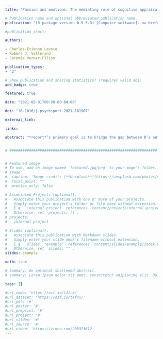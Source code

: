 ```yaml
---
title: "Passion and emotions: The mediating role of cognitive appraisals."

# Publication name and optional abbreviated publication name.
publication: "(R package version 0.5.5.3) [Computer software]. <a href='https://easystats.github.io/report' target='_blank' rel='noopener noreferrer'>easystats.github.io/report</a>"

#publication_short: 

authors:

- Charles-Étienne Lavoie
- Robert J. Vallerand
- Jérémie Verner-Filion

publication_types:
- "2"

# Show publication and sharing statistics? (requires valid doi)
add_badge: true

featured: true

date: "2021-02-01T00:00:00-04:00"

doi: "10.1016/j.psychsport.2021.101907"

external_link: 

links: 

abstract: "*report*’s primary goal is to bridge the gap between R’s output and the formatted results contained in your manuscript. It automatically produces reports of models and data frames according to best practices guidelines (e.g., APA’s style), ensuring standardization and quality in results reporting."


# ####################################################################


# Featured image
# To use, add an image named `featured.jpg/png` to your page's folder. 
# image:
#  caption: 'Image credit: [**Unsplash**](https://unsplash.com/photos/s9CC2SKySJM)'
#  focal_point: ""
#  preview_only: false

# Associated Projects (optional).
#   Associate this publication with one or more of your projects.
#   Simply enter your project's folder or file name without extension.
#   E.g. `internal-project` references `content/project/internal-project/index.md`.
#   Otherwise, set `projects: []`.
# projects:
# - internal-project

# Slides (optional).
#   Associate this publication with Markdown slides.
#   Simply enter your slide deck's filename without extension.
#   E.g. `slides: "example"` references `content/slides/example/index.md`.
#   Otherwise, set `slides: ""`.
slides: example

math: true

# Summary. An optional shortened abstract.
# summary: Lorem ipsum dolor sit amet, consectetur adipiscing elit. Duis posuere tellus ac convallis placerat. Proin tincidunt magna sed ex sollicitudin condimentum.

tags: []

#url_code: 'https://osf.io/t4frx/'
#url_dataset: 'https://osf.io/t4frx/'
#url_pdf: '#'
#url_poster: '#'
#url_preprint: '#'
#url_project: '#'
#url_slides: '#'
#url_source: '#'
#url_video: 'https://vimeo.com/209325612'
---
```

